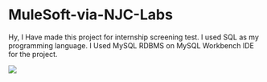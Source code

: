 # MuleSoft-via-NJC-Labs
Hy, I Have made this project for internship screening test. I used SQL as my programming language. I Used MySQL RDBMS on MySQL Workbench IDE for the project.

<img src="https://ci5.googleusercontent.com/proxy/vt_uy0tpN-xIPj4yJiMSNLm78eLjdsV4qfKDmtP_Ebk9LDnwo-2XgP-7O74Z3w40wXzkO5XCNSLa5kVxVLoxMNwPJNgL8Nu2pa1ZsBryaatbHJ2wgwho33hm7Kl_Nz9_qA4cR-Darc4ntGvKz-_q3Y7c71hgDQ=s0-d-e1-ft#https://mcusercontent.com/3b9dd8bf7ecd68f2ca148bd5c/images/050c68e9-4ad8-7d4a-c894-c0af3da08dbd.jpg"> </a>
